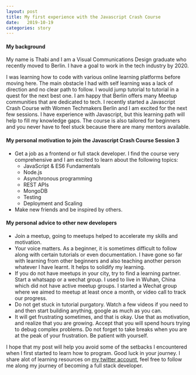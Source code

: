 ```yaml
---
layout: post
title: My first experience with the Javascript Crash Course
date:   2019-10-19
categories: story
---
```

#### My background

My name is Thabi and I am a Visual Communications Design graduate who recently moved to Berlin. I have a goal to work in the tech industry by 2020.

I was learning how to code with various online learning platforms before moving here. The main obstacle I had with self learning was a lack of direction and no clear path to follow. I would jump tutorial to tutorial in a quest for the next best one. I am happy that Berlin offers many Meetup communities that are dedicated to tech. I recently started a Javascript Crash Course with Women Techmakers Berlin and I am excited for the next few sessions. I have experience with Javascript, but this learning path will help to fill my knowledge gaps. The course is also tailored for beginners and you never have to feel stuck because there are many mentors available. 

#### My personal motivation to join the Javascript Crash Course Session 3

* Get a job as a frontend or full stack developer. I find the course very comprehensive and I am excited to learn about the following topics: 
  * JavaScript & ES6 Fundamentals 
  * Node.js 
  * Asynchronous programming 
  * REST APIs 
  * MongoDB 
  * Testing 
  * Deployment and Scaling
* Make new friends and be inspired by others.

#### My personal advice to other new developers

* Join a meetup, going to meetups helped to accelerate my skills and motivation. 
* Your voice matters. As a beginner, it is sometimes difficult to follow along with certain tutorials or even documentation. I have gone so far with learning from other beginners and also teaching another person whatever I have learnt. It helps to solidify my learning. 
* If you do not have meetups in your city, try to find a learning partner. Start a whatsapp or a wechat group. I used to live in Wuhan, China which did not have active meetup groups. I started a Wechat group where we aimed to meetup at least once a month, or video call to track our progress.
* Do not get stuck in tutorial purgatory. Watch a few videos if you need to and then start building anything, google as much as you can. 
* It will get frustrating sometimes, and that is okay. Use that as motivation, and realize that you are growing. Accept that you will spend hours trying to debug complex problems. Do not forget to take breaks when you are at the peak of your frustration. Be patient with yourself.

I hope that my post will help you avoid some of the setbacks I encountered when I first started to learn how to program. Good luck in your journey. I share alot of learning resources on [my twitter account](https://twitter.com/lalasegoe), feel free to follow me along my journey of becoming a full stack developer.

